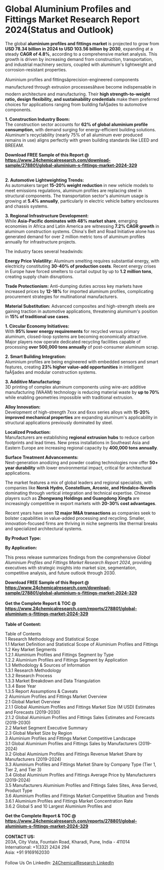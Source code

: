 <h1>Global Aluminium Profiles and Fittings Market Research Report 2024(Status and Outlook)</h1><p>The global <strong>aluminium profiles and fittings market</strong> is projected to grow from <strong>USD 78.34 billion in 2024 to USD 103.56 billion by 2030</strong>, expanding at a steady <strong>CAGR of 4.8%</strong>, according to a comprehensive market analysis. This growth is driven by increasing demand from construction, transportation, and industrial machinery sectors, coupled with aluminum's lightweight and corrosion-resistant properties.</p><p>Aluminium profiles and fittingsâprecision-engineered components manufactured through extrusion processesâhave become indispensable in modern architecture and manufacturing. Their <strong>high strength-to-weight ratio, design flexibility, and sustainability credentials</strong> make them preferred choices for applications ranging from building faÃ§ades to automotive components.</p><p><strong>1. Construction Industry Boom:</strong><br>
The construction sector accounts for <strong>62% of global aluminium profile consumption</strong>, with demand surging for energy-efficient building solutions. Aluminum's recyclability (nearly 75% of all aluminum ever produced remains in use) aligns perfectly with green building standards like LEED and BREEAM.</p><div><b>Download FREE Sample of this Report @ 
            <a href="https://www.24chemicalresearch.com/download-sample/278801/global-aluminium-s-fittings-market-2024-329">
            https://www.24chemicalresearch.com/download-sample/278801/global-aluminium-s-fittings-market-2024-329</a></b></div><br><p><strong>2. Automotive Lightweighting Trends:</strong><br>
As automakers target <strong>15-20% weight reduction</strong> in new vehicle models to meet emissions regulations, aluminum profiles are replacing steel in structural components. The transportation sector's aluminium usage is growing at <strong>5.4% annually</strong>, particularly in electric vehicle battery enclosures and chassis systems.</p><p><strong>3. Regional Infrastructure Development:</strong><br>
While <strong>Asia-Pacific dominates with 48% market share</strong>, emerging economies in Africa and Latin America are witnessing <strong>7.2% CAGR growth</strong> in aluminum construction systems. China's Belt and Road Initiative alone has generated demand for over 2 million metric tons of aluminum profiles annually for infrastructure projects.</p><p>The industry faces several headwinds:</p><p><strong>Energy Price Volatility:</strong> Aluminum smelting requires substantial energy, with electricity constituting <strong>30-40% of production costs</strong>. Recent energy crises in Europe have forced smelters to curtail output by up to <strong>1.2 million tons</strong>, creating supply chain disruptions.</p><p><strong>Trade Protectionism:</strong> Anti-dumping duties across key markets have increased prices by <strong>12-18%</strong> for imported aluminum profiles, complicating procurement strategies for multinational manufacturers.</p><p><strong>Material Substitution:</strong> Advanced composites and high-strength steels are gaining traction in automotive applications, threatening aluminum's position in <strong>15% of traditional use cases</strong>.</p><p><strong>1. Circular Economy Initiatives:</strong><br>
With <strong>95% lower energy requirements</strong> for recycled versus primary aluminum, closed-loop systems are becoming economically attractive. Major players now operate dedicated recycling facilities capable of processing <strong>over 500,000 tons annually</strong> of post-consumer aluminum scrap.</p><p><strong>2. Smart Building Integration:</strong><br>
Aluminium profiles are being engineered with embedded sensors and smart features, creating <strong>23% higher value-add opportunities</strong> in intelligent faÃ§ades and modular construction systems.</p><p><strong>3. Additive Manufacturing:</strong><br>
3D printing of complex aluminum components using wire-arc additive manufacturing (WAAM) technology is reducing material waste by <strong>up to 70%</strong> while enabling geometries impossible with traditional extrusion.</p><p><strong>Alloy Innovation:</strong><br>
	Development of high-strength 7xxx and 6xxx series alloys with <strong>15-20% improved mechanical properties</strong> are expanding aluminum's applicability in structural applications previously dominated by steel.</p><p><strong>Localized Production:</strong><br>
	Manufacturers are establishing <strong>regional extrusion hubs</strong> to reduce carbon footprints and lead times. New press installations in Southeast Asia and Eastern Europe are increasing regional capacity by <strong>400,000 tons annually</strong>.</p><p><strong>Surface Treatment Advancements:</strong><br>
	Next-generation anodizing and powder coating technologies now offer <strong>50+ year durability</strong> with lower environmental impact, critical for architectural applications.</p><p>The market features a mix of global leaders and regional specialists, with companies like <strong>Norsk Hydro, Constellium, Arconic, and Hindalco-Novelis</strong> dominating through vertical integration and technical expertise. Chinese players such as <strong>Zhongwang Holdings and Guangdong Xingfa</strong> are increasingly competitive in export markets with <strong>20-30% cost advantages</strong>.</p><p>Recent years have seen <strong>12 major M&amp;A transactions</strong> as companies seek to bolster capabilities in value-added processing and recycling. Smaller, innovation-focused firms are thriving in niche segments like thermal breaks and specialized architectural systems.</p><p><strong>By Product Type:</strong></p><p><strong>By Application:</strong></p><p>This press release summarizes findings from the comprehensive <em>Global Aluminium Profiles and Fittings Market Research Report 2024</em>, providing executives with strategic insights into market size, segmentation, competitive analysis, and future outlook through 2030.</p><div><b>Download FREE Sample of this Report @ 
            <a href="https://www.24chemicalresearch.com/download-sample/278801/global-aluminium-s-fittings-market-2024-329">
            https://www.24chemicalresearch.com/download-sample/278801/global-aluminium-s-fittings-market-2024-329</a></b></div><br><div><b>Get the Complete Report & TOC @ 
            <a href="https://www.24chemicalresearch.com/reports/278801/global-aluminium-s-fittings-market-2024-329">
            https://www.24chemicalresearch.com/reports/278801/global-aluminium-s-fittings-market-2024-329</a></b></div><br>
            <b>Table of Content:</b><p>Table of Contents<br />
1 Research Methodology and Statistical Scope<br />
1.1 Market Definition and Statistical Scope of Aluminium Profiles and Fittings<br />
1.2 Key Market Segments<br />
1.2.1 Aluminium Profiles and Fittings Segment by Type<br />
1.2.2 Aluminium Profiles and Fittings Segment by Application<br />
1.3 Methodology & Sources of Information<br />
1.3.1 Research Methodology<br />
1.3.2 Research Process<br />
1.3.3 Market Breakdown and Data Triangulation<br />
1.3.4 Base Year<br />
1.3.5 Report Assumptions & Caveats<br />
2 Aluminium Profiles and Fittings Market Overview<br />
2.1 Global Market Overview<br />
2.1.1 Global Aluminium Profiles and Fittings Market Size (M USD) Estimates and Forecasts (2019-2030)<br />
2.1.2 Global Aluminium Profiles and Fittings Sales Estimates and Forecasts (2019-2030)<br />
2.2 Market Segment Executive Summary<br />
2.3 Global Market Size by Region<br />
3 Aluminium Profiles and Fittings Market Competitive Landscape<br />
3.1 Global Aluminium Profiles and Fittings Sales by Manufacturers (2019-2024)<br />
3.2 Global Aluminium Profiles and Fittings Revenue Market Share by Manufacturers (2019-2024)<br />
3.3 Aluminium Profiles and Fittings Market Share by Company Type (Tier 1, Tier 2, and Tier 3)<br />
3.4 Global Aluminium Profiles and Fittings Average Price by Manufacturers (2019-2024)<br />
3.5 Manufacturers Aluminium Profiles and Fittings Sales Sites, Area Served, Product Type<br />
3.6 Aluminium Profiles and Fittings Market Competitive Situation and Trends<br />
3.6.1 Aluminium Profiles and Fittings Market Concentration Rate<br />
3.6.2 Global 5 and 10 Largest Aluminium Profiles and </p><div><b>Get the Complete Report & TOC @ 
            <a href="https://www.24chemicalresearch.com/reports/278801/global-aluminium-s-fittings-market-2024-329">
            https://www.24chemicalresearch.com/reports/278801/global-aluminium-s-fittings-market-2024-329</a></b></div><br><b>CONTACT US:</b><br>
            203A, City Vista, Fountain Road, Kharadi, Pune, India - 411014<br>
            International: +1(332) 2424 294<br>
            Asia: +91 9169162030 <br><br>
            Follow Us On LinkedIn: <a href="https://www.linkedin.com/company/24chemicalresearch/">24ChemicalResearch LinkedIn</a>
